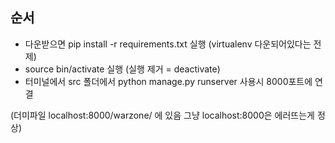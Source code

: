 ## 순서
* 다운받으면 pip install -r requirements.txt 실행 (virtualenv 다운되어있다는 전제)
* source bin/activate 실행 (실행 제거 = deactivate)
* 터미널에서 src 폴더에서 python manage.py runserver 사용시 8000포트에 연결

(더미파일 localhost:8000/warzone/ 에 있음 그냥 localhost:8000은 에러뜨는게 정상)